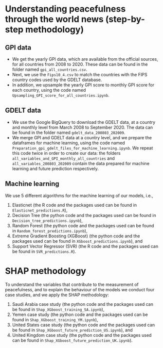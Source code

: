 # Understanding peacefulness through the world news (step-by-step methodology)
## GPI data
- We get the yearly GPI data, which are available from the official sources, for all countries from 2008 to 2020. These data can be found in the folder named `gpi_all_countries.csv`.
- Next, we use the `Fips10_4.csv` to match the countries with the FIPS country codes used by the GDELT database. 
- In addition, we upsample the yearly GPI score to monthly GPI score for each country, using the code named `Upsampling_GPI_score_for_all_countries.ipynb`.

## GDELT data
- We use the Google BigQuery to download the GDELT data, at a country and monthly level from March 2008 to September 2020. 
The data can be found in the folder named `gdelt_data_200803_202009`.
- We merge GPI and GDELT data at a country level, and we prepare the dataframes for machine learning, using the code named `Preparation_gpi_gdelt_files_for_machine_learning.ipynb`. We repeat this code twice in order to create our data: the folders `all_variables_and_GPI_monthly_all_countries` and `all_variables_200803_202009` contain
the data prepared for machine learning and future prediction respectively.  

## Machine learning
We use 5 different algorithms for the machine learning of our models, i.e.,
1. Elasticnet (the R code and the packages used can be found in `Elasticnet_predictions.R`),
2. Decision Tree (the python code and the packages used can be found in `Decision_tree_predictions.ipynb`),
3. Random Forest (the python code and the packages used can be found in `Random_forest_predictions.ipynb`),
4. Extreme Gradient Boosting (XGBoost) (the python code and the packages used can be found in `XGboost_predictions.ipynb`), and
5. Support Vector Regressor (SVR) (the R code and the packages used can be found in `SVR_predictions.R`).

# SHAP methodology
To understand the variables that contribute to the measurement of peacefulness, and to explain the behaviour of the models we conduct four case studies, and
we apply the SHAP methodology:
1. Saudi Arabia case study (the python code and the packages used can be found in `Shap_XGboost_training_SA.ipynb`),
2. Yemen case study (the python code and the packages used can be found in `Shap_XGboost_training_YM.ipynb`),
3. United States case study (the python code and the packages used can be found in `Shap_XGboost_future_prediction_US.ipynb`), and
4. United Kingdom case study (the python code and the packages used can be found in `Shap_XGboost_future_prediction_UK.ipynb`).
